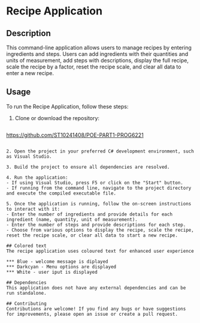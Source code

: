 
# Recipe Application

## Description
This command-line application allows users to manage recipes by entering ingredients and steps. Users can add ingredients with their quantities and units of measurement, add steps with descriptions, display the full recipe, scale the recipe by a factor, reset the recipe scale, and clear all data to enter a new recipe.

## Usage
To run the Recipe Application, follow these steps:

1. Clone or download the repository:
   ```
 https://github.com/ST10241408/POE-PART1-PROG6221 
   ```

2. Open the project in your preferred C# development environment, such as Visual Studio.

3. Build the project to ensure all dependencies are resolved.

4. Run the application:
   - If using Visual Studio, press F5 or click on the "Start" button.
   - If running from the command line, navigate to the project directory and execute the compiled executable file.

5. Once the application is running, follow the on-screen instructions to interact with it:
   - Enter the number of ingredients and provide details for each ingredient (name, quantity, unit of measurement).
   - Enter the number of steps and provide descriptions for each step.
   - Choose from various options to display the recipe, scale the recipe, reset the recipe scale, or clear all data to start a new recipe.

## Colored text 
The recipe application uses coloured text for enhanced user experience

 *** Blue - welcome message is diplayed 
 *** Darkcyan - Menu options are displayed 
 *** White - user iput is displayed 

## Dependencies
This application does not have any external dependencies and can be run standalone.

## Contributing
Contributions are welcome! If you find any bugs or have suggestions for improvements, please open an issue or create a pull request.
